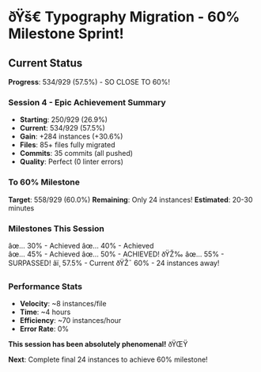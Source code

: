 ﻿# ðŸš€ Typography Migration - 60% Milestone Sprint!

## Current Status
**Progress**: 534/929 (57.5%) - SO CLOSE TO 60%!

### Session 4 - Epic Achievement Summary
- **Starting**: 250/929 (26.9%)
- **Current**: 534/929 (57.5%)
- **Gain**: +284 instances (+30.6%)
- **Files**: 85+ files fully migrated
- **Commits**: 35 commits (all pushed)
- **Quality**: Perfect (0 linter errors)

### To 60% Milestone
**Target**: 558/929 (60.0%)
**Remaining**: Only 24 instances!
**Estimated**: 20-30 minutes

### Milestones This Session
âœ… 30% - Achieved
âœ… 40% - Achieved  
âœ… 45% - Achieved
âœ… 50% - ACHIEVED! ðŸŽ‰
âœ… 55% - SURPASSED!
â­ï¸ 57.5% - Current
ðŸŽ¯ 60% - 24 instances away!

### Performance Stats
- **Velocity**: ~8 instances/file
- **Time**: ~4 hours
- **Efficiency**: ~70 instances/hour
- **Error Rate**: 0%

**This session has been absolutely phenomenal!** ðŸŒŸ

**Next**: Complete final 24 instances to achieve 60% milestone!
